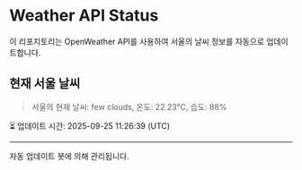 
# Weather API Status

이 리포지토리는 OpenWeather API를 사용하여 서울의 날씨 정보를 자동으로 업데이트합니다.

## 현재 서울 날씨
> 서울의 현재 날씨: few clouds, 온도: 22.23°C, 습도: 88%

⏳ 업데이트 시간: 2025-09-25 11:26:39 (UTC)

---
자동 업데이트 봇에 의해 관리됩니다.
